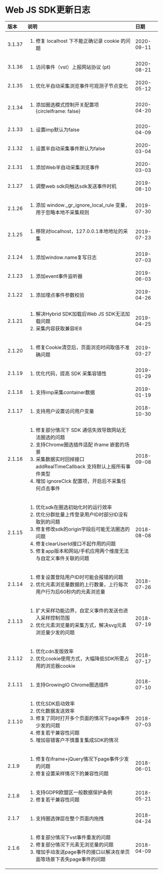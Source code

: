 # Web JS SDK更新日志



<table>
  <thead>
    <tr>
      <th style="text-align:left">&#x7248;&#x672C;</th>
      <th style="text-align:left">&#x8BF4;&#x660E;</th>
      <th style="text-align:left">&#x65E5;&#x671F;</th>
    </tr>
  </thead>
  <tbody>
    <tr>
      <td style="text-align:left">3.1.37</td>
      <td style="text-align:left">
        <ol>
          <li>&#x4FEE;&#x590D; localhost &#x4E0B;&#x4E0D;&#x80FD;&#x6B63;&#x786E;&#x8BB0;&#x5F55;
            cookie &#x7684;&#x95EE;&#x9898;</li>
        </ol>
      </td>
      <td style="text-align:left">2020-09-11</td>
    </tr>
    <tr>
      <td style="text-align:left">3.1.36</td>
      <td style="text-align:left">
        <ol>
          <li>&#x8BBF;&#x95EE;&#x4E8B;&#x4EF6;&#xFF08;vst&#xFF09;&#x4E0A;&#x62A5;&#x7F51;&#x7AD9;&#x534F;&#x8BAE;
            (pt)</li>
        </ol>
      </td>
      <td style="text-align:left">2020-08-21</td>
    </tr>
    <tr>
      <td style="text-align:left">2.1.35</td>
      <td style="text-align:left">
        <ol>
          <li>&#x4F18;&#x5316;&#x534A;&#x81EA;&#x52A8;&#x91C7;&#x96C6;&#x6D4F;&#x89C8;&#x4E8B;&#x4EF6;&#x53EF;&#x89C2;&#x6D4B;&#x5B50;&#x8282;&#x70B9;&#x53D8;&#x5316;</li>
        </ol>
      </td>
      <td style="text-align:left">2020-05-12</td>
    </tr>
    <tr>
      <td style="text-align:left">2.1.34</td>
      <td style="text-align:left">
        <ol>
          <li>&#x6DFB;&#x52A0;&#x5708;&#x9009;&#x6A21;&#x5F0F;&#x63A7;&#x5236;&#x5F00;&#x5173;&#x914D;&#x7F6E;&#x9879;
            {circleIframe: false}</li>
        </ol>
      </td>
      <td style="text-align:left">2020-04-20</td>
    </tr>
    <tr>
      <td style="text-align:left">2.1.33</td>
      <td style="text-align:left">
        <ol>
          <li>&#x8BBE;&#x7F6E;imp&#x9ED8;&#x8BA4;&#x4E3A;false</li>
        </ol>
      </td>
      <td style="text-align:left">2020-04-09</td>
    </tr>
    <tr>
      <td style="text-align:left">2.1.32</td>
      <td style="text-align:left">
        <ol>
          <li>&#x8BBE;&#x7F6E;&#x534A;&#x81EA;&#x52A8;&#x91C7;&#x96C6;&#x4E8B;&#x4EF6;&#x9ED8;&#x8BA4;&#x4E3A;false</li>
        </ol>
      </td>
      <td style="text-align:left">2020-03-04</td>
    </tr>
    <tr>
      <td style="text-align:left">2.1.31</td>
      <td style="text-align:left">
        <ol>
          <li>&#x6DFB;&#x52A0;Web&#x534A;&#x81EA;&#x52A8;&#x91C7;&#x96C6;&#x6D4F;&#x89C8;&#x4E8B;&#x4EF6;</li>
        </ol>
      </td>
      <td style="text-align:left">2020-03-03</td>
    </tr>
    <tr>
      <td style="text-align:left">2.1.27</td>
      <td style="text-align:left">
        <ol>
          <li>&#x8C03;&#x6574;web sdk&#x5411;&#x89E6;&#x8FBE;sdk&#x53D1;&#x9001;&#x4E8B;&#x4EF6;&#x65F6;&#x673A;</li>
        </ol>
      </td>
      <td style="text-align:left">2019-08-10</td>
    </tr>
    <tr>
      <td style="text-align:left">2.1.26</td>
      <td style="text-align:left">
        <ol>
          <li>&#x6DFB;&#x52A0; window._gr_ignore_local_rule &#x53D8;&#x91CF;&#xFF0C;&#x7528;&#x4E8E;&#x5FFD;&#x7565;&#x672C;&#x5730;&#x4E0D;&#x91C7;&#x96C6;&#x89C4;&#x5219;</li>
        </ol>
      </td>
      <td style="text-align:left">2019-07-30</td>
    </tr>
    <tr>
      <td style="text-align:left">2.1.25</td>
      <td style="text-align:left">
        <ol>
          <li>&#x79FB;&#x9664;&#x5BF9;localhost&#xFF0C;127.0.0.1&#x672C;&#x5730;&#x5730;&#x5740;&#x7684;&#x91C7;&#x96C6;</li>
        </ol>
      </td>
      <td style="text-align:left">2019-07-23</td>
    </tr>
    <tr>
      <td style="text-align:left">2.1.24</td>
      <td style="text-align:left">
        <ol>
          <li>&#x6DFB;&#x52A0;window.name&#x590D;&#x5199;&#x65E5;&#x5FD7;</li>
        </ol>
      </td>
      <td style="text-align:left">2019-07-03</td>
    </tr>
    <tr>
      <td style="text-align:left">2.1.23</td>
      <td style="text-align:left">
        <ol>
          <li>&#x6DFB;&#x52A0;event&#x4E8B;&#x4EF6;&#x76D1;&#x542C;&#x5668;</li>
        </ol>
      </td>
      <td style="text-align:left">2019-06-03</td>
    </tr>
    <tr>
      <td style="text-align:left">2.1.22</td>
      <td style="text-align:left">
        <ol>
          <li>&#x6DFB;&#x52A0;&#x57CB;&#x70B9;&#x4E8B;&#x4EF6;&#x53C2;&#x6570;&#x6821;&#x9A8C;</li>
        </ol>
      </td>
      <td style="text-align:left">2019-04-26</td>
    </tr>
    <tr>
      <td style="text-align:left">2.1.21</td>
      <td style="text-align:left">
        <ol>
          <li>&#x89E3;&#x51B3;Hybrid SDK&#x52A0;&#x8F7D;&#x540E;Web JS SDK&#x65E0;&#x6CD5;&#x52A0;&#x8F7D;&#x95EE;&#x9898;</li>
          <li>&#x91C7;&#x96C6;&#x5185;&#x5BB9;&#x83B7;&#x53D6;&#x517C;&#x5BB9;IE8</li>
        </ol>
      </td>
      <td style="text-align:left">2019-04-25</td>
    </tr>
    <tr>
      <td style="text-align:left">2.1.20</td>
      <td style="text-align:left">
        <ol>
          <li>&#x4FEE;&#x590D;Cookie&#x6E05;&#x7A7A;&#x540E;&#xFF0C;&#x9875;&#x9762;&#x6D4F;&#x89C8;&#x65F6;&#x95F4;&#x53D6;&#x503C;&#x4E0D;&#x51C6;&#x786E;&#x95EE;&#x9898;</li>
        </ol>
      </td>
      <td style="text-align:left">2019-03-27</td>
    </tr>
    <tr>
      <td style="text-align:left">2.1.19</td>
      <td style="text-align:left">
        <ol>
          <li>&#x4F18;&#x5316;&#x4EE3;&#x7801;&#xFF0C;&#x63D0;&#x9AD8; SDK &#x91C7;&#x96C6;&#x5BB9;&#x9519;&#x6027;</li>
        </ol>
      </td>
      <td style="text-align:left">2019-01-29</td>
    </tr>
    <tr>
      <td style="text-align:left">2.1.18</td>
      <td style="text-align:left">
        <ol>
          <li>&#x652F;&#x6301;imp&#x91C7;&#x96C6;container&#x6570;&#x636E;</li>
        </ol>
      </td>
      <td style="text-align:left">2019-01-19</td>
    </tr>
    <tr>
      <td style="text-align:left">2.1.17</td>
      <td style="text-align:left">
        <ol>
          <li>&#x652F;&#x6301;&#x7528;&#x6237;&#x8BBE;&#x7F6E;&#x8BBF;&#x95EE;&#x7528;&#x6237;&#x53D8;&#x91CF;</li>
        </ol>
      </td>
      <td style="text-align:left">2018-10-30</td>
    </tr>
    <tr>
      <td style="text-align:left">2.1.16</td>
      <td style="text-align:left">
        <ol>
          <li>&#x4FEE;&#x590D;&#x90E8;&#x5206;&#x60C5;&#x51B5;&#x4E0B; SDK &#x901A;&#x4FE1;&#x5931;&#x6548;&#x5BFC;&#x81F4;&#x7F51;&#x7AD9;&#x65E0;&#x6CD5;&#x5708;&#x9009;&#x7684;&#x95EE;&#x9898;</li>
          <li>&#x652F;&#x6301;Chrome&#x5708;&#x9009;&#x63D2;&#x4EF6;&#x9002;&#x914D;
            iframe &#x5D4C;&#x5957;&#x7684;&#x573A;&#x666F;</li>
          <li>&#x91C7;&#x96C6;&#x6570;&#x636E;&#x5B9E;&#x65F6;&#x56DE;&#x6389;&#x63A5;&#x53E3;
            addRealTimeCallback &#x652F;&#x6301;&#x9ED8;&#x8BA4;&#x4E0A;&#x62A5;&#x6240;&#x6709;&#x4E8B;&#x4EF6;&#x7C7B;&#x578B;</li>
          <li>&#x589E;&#x52A0; ignoreClck &#x914D;&#x7F6E;&#x9879;&#xFF0C;&#x5F00;&#x542F;&#x540E;&#x4E0D;&#x91C7;&#x96C6;&#x4EFB;&#x4F55;&#x70B9;&#x51FB;&#x4E8B;&#x4EF6;</li>
        </ol>
      </td>
      <td style="text-align:left">2018-09-08</td>
    </tr>
    <tr>
      <td style="text-align:left">2.1.15</td>
      <td style="text-align:left">
        <ol>
          <li>&#x4F18;&#x5316;sdk&#x5728;&#x5708;&#x9009;&#x521D;&#x59CB;&#x5316;&#x65F6;&#x7684;&#x8FD0;&#x884C;&#x6548;&#x7387;</li>
          <li>&#x4F18;&#x5316;&#x5206;&#x7FA4;&#x6279;&#x91CF;&#x4E0A;&#x4F20;&#x767B;&#x5F55;&#x7528;&#x6237;ID&#x65F6;&#x90E8;&#x5206;ID&#x6CA1;&#x6709;&#x53D6;&#x5230;&#x7684;&#x95EE;&#x9898;</li>
          <li>&#x4FEE;&#x590D;&#x4FEE;&#x6539;sdk&#x7684;origin&#x5B57;&#x6BB5;&#x540E;&#x53EF;&#x80FD;&#x65E0;&#x6CD5;&#x5708;&#x9009;&#x7684;&#x95EE;&#x9898;</li>
          <li>&#x4FEE;&#x590D;clearUserId&#x63A5;&#x53E3;&#x4E0D;&#x8D77;&#x4F5C;&#x7528;&#x7684;&#x95EE;&#x9898;</li>
          <li>&#x4FEE;&#x590D;app&#x7248;&#x672C;&#x548C;&#x7F51;&#x7AD9;/&#x624B;&#x673A;&#x5E94;&#x7528;&#x4E24;&#x4E2A;&#x7EF4;&#x5EA6;&#x65E0;&#x6CD5;&#x4E0E;&#x81EA;&#x5B9A;&#x4E49;&#x4E8B;&#x4EF6;&#x5173;&#x8054;&#x7684;&#x95EE;&#x9898;</li>
        </ol>
      </td>
      <td style="text-align:left">2018-08-08</td>
    </tr>
    <tr>
      <td style="text-align:left">2.1.14</td>
      <td style="text-align:left">
        <ol>
          <li>&#x4FEE;&#x590D;&#x8BBE;&#x7F6E;&#x767B;&#x9646;&#x7528;&#x6237;ID&#x65F6;&#x53EF;&#x80FD;&#x4F1A;&#x62A5;&#x9519;&#x7684;&#x95EE;&#x9898;</li>
          <li>&#x4F18;&#x5316;&#x5143;&#x7D20;&#x6D4F;&#x89C8;&#x91CF;&#x6570;&#x636E;&#x7684;&#x4E0A;&#x884C;&#x6570;&#x91CF;&#xFF0C;&#x4E0A;&#x884C;&#x6BCF;&#x6B21;&#x7528;&#x6237;&#x884C;&#x4E3A;&#x540E;60&#x79D2;&#x5185;&#x7684;&#x5143;&#x7D20;&#x6D4F;&#x89C8;&#x91CF;</li>
        </ol>
      </td>
      <td style="text-align:left">2018-07-26</td>
    </tr>
    <tr>
      <td style="text-align:left">2.1.13</td>
      <td style="text-align:left">
        <ol>
          <li>&#x6269;&#x5927;&#x91C7;&#x6837;&#x529F;&#x80FD;&#x8FB9;&#x754C;&#xFF0C;&#x81EA;&#x5B9A;&#x4E49;&#x4E8B;&#x4EF6;&#x7684;&#x53D1;&#x9001;&#x4E5F;&#x8FDB;&#x5165;&#x91C7;&#x6837;&#x63A7;&#x5236;&#x8303;&#x56F4;</li>
          <li>&#x4F18;&#x5316;&#x5143;&#x7D20;&#x6D4F;&#x89C8;&#x91CF;&#x7684;&#x91C7;&#x96C6;&#x65B9;&#x5F0F;&#xFF0C;&#x89E3;&#x51B3;svg&#x5143;&#x7D20;&#x6D4F;&#x89C8;&#x91CF;&#x5C11;&#x53D1;&#x7684;&#x95EE;&#x9898;</li>
        </ol>
      </td>
      <td style="text-align:left">2018-07-19</td>
    </tr>
    <tr>
      <td style="text-align:left">2.1.12</td>
      <td style="text-align:left">
        <ol>
          <li>&#x4F18;&#x5316;cdn&#x53D1;&#x7248;&#x6548;&#x7387;</li>
          <li>&#x4F18;&#x5316;cookie&#x4F7F;&#x7528;&#x65B9;&#x5F0F;&#xFF0C;&#x5927;&#x5E45;&#x964D;&#x4F4E;SDK&#x6240;&#x9700;&#x5360;&#x7528;&#x7684;&#x6D4F;&#x89C8;&#x5668;cookie</li>
        </ol>
      </td>
      <td style="text-align:left">2018-07-17</td>
    </tr>
    <tr>
      <td style="text-align:left">2.1.11</td>
      <td style="text-align:left">
        <ol>
          <li>&#x652F;&#x6301;GrowingIO Chrome&#x5708;&#x9009;&#x63D2;&#x4EF6;</li>
        </ol>
      </td>
      <td style="text-align:left">2018-07-10</td>
    </tr>
    <tr>
      <td style="text-align:left">2.1.10</td>
      <td style="text-align:left">
        <ol>
          <li>&#x4F18;&#x5316;SDK&#x542F;&#x52A8;&#x6548;&#x7387;</li>
          <li>&#x4F18;&#x5316;&#x6570;&#x636E;&#x53D1;&#x9001;&#x6548;&#x7387;</li>
          <li>&#x4FEE;&#x590D;&#x4E86;&#x540C;&#x65F6;&#x6253;&#x5F00;&#x591A;&#x4E2A;&#x9875;&#x9762;&#x7684;&#x60C5;&#x51B5;&#x4E0B;page&#x4E8B;&#x4EF6;&#x5C11;&#x53D1;&#x7684;&#x95EE;&#x9898;</li>
          <li>&#x4FEE;&#x590D;&#x82E5;&#x5E72;&#x517C;&#x5BB9;&#x6027;&#x95EE;&#x9898;</li>
          <li>&#x589E;&#x52A0;&#x5BB9;&#x9519;&#x5BA2;&#x6237;&#x4E0D;&#x614E;&#x91CD;&#x590D;&#x96C6;&#x6210;SDK&#x7684;&#x60C5;&#x51B5;</li>
        </ol>
      </td>
      <td style="text-align:left">2018-07-03</td>
    </tr>
    <tr>
      <td style="text-align:left">2.1.9</td>
      <td style="text-align:left">
        <ol>
          <li>&#x4FEE;&#x590D;&#x5728;iframe+jQuery&#x60C5;&#x51B5;&#x4E0B;page&#x4E8B;&#x4EF6;&#x5C11;&#x53D1;&#x7684;&#x95EE;&#x9898;</li>
          <li>&#x4FEE;&#x590D;&#x8BBE;&#x7F6E;&#x91C7;&#x6837;&#x60C5;&#x51B5;&#x4E0B;&#x7684;&#x517C;&#x5BB9;&#x6027;&#x95EE;&#x9898;</li>
        </ol>
      </td>
      <td style="text-align:left">2018-06-01</td>
    </tr>
    <tr>
      <td style="text-align:left">2.1.8</td>
      <td style="text-align:left">
        <ol>
          <li>&#x652F;&#x6301;GDPR&#x6B27;&#x76DF;&#x533A;&#x4E00;&#x822C;&#x6570;&#x636E;&#x4FDD;&#x62A4;&#x6761;&#x4F8B;</li>
          <li>&#x4FEE;&#x590D;&#x82E5;&#x5E72;&#x517C;&#x5BB9;&#x6027;&#x95EE;&#x9898;</li>
        </ol>
      </td>
      <td style="text-align:left">2018-05-21</td>
    </tr>
    <tr>
      <td style="text-align:left">2.1.7</td>
      <td style="text-align:left">
        <ol>
          <li>&#x652F;&#x6301;&#x5708;&#x9009;&#x5F39;&#x5C42;&#x5728;&#x6574;&#x4E2A;&#x9875;&#x9762;&#x5185;&#x62D6;&#x62FD;</li>
        </ol>
      </td>
      <td style="text-align:left">2018-04-24</td>
    </tr>
    <tr>
      <td style="text-align:left">2.1.6</td>
      <td style="text-align:left">
        <ol>
          <li>&#x4FEE;&#x590D;&#x90E8;&#x5206;&#x60C5;&#x51B5;&#x4E0B;vst&#x4E8B;&#x4EF6;&#x91CD;&#x53D1;&#x7684;&#x95EE;&#x9898;</li>
          <li>&#x4FEE;&#x590D;&#x90E8;&#x5206;&#x60C5;&#x51B5;&#x4E0B;&#x5143;&#x7D20;&#x65E0;&#x6D4F;&#x89C8;&#x91CF;&#x7684;&#x95EE;&#x9898;</li>
          <li>&#x589E;&#x52A0;&#x624B;&#x52A8;&#x53D1;&#x9001;page&#x4E8B;&#x4EF6;&#x7684;&#x63A5;&#x53E3;&#x4EE5;&#x89E3;&#x51B3;&#x5728;&#x5355;&#x9875;&#x9762;&#x7B49;&#x573A;&#x666F;&#x4E0B;&#x4E22;&#x5931;page&#x4E8B;&#x4EF6;&#x7684;&#x95EE;&#x9898;</li>
        </ol>
      </td>
      <td style="text-align:left">2018-04-09</td>
    </tr>
  </tbody>
</table>

